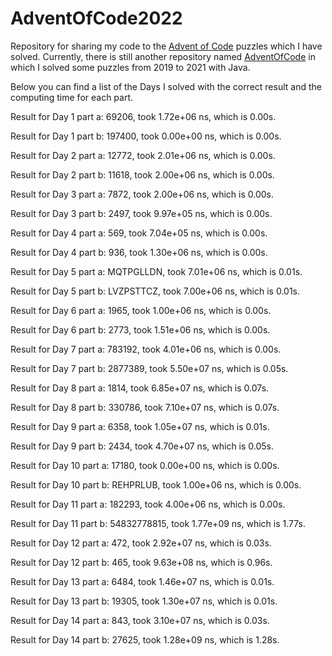 ﻿# AdventOfCode2022

Repository for sharing my code to the [Advent of Code](https://adventofcode.com/) puzzles which I have solved.
Currently, there is still another repository named [AdventOfCode](https://github.com/ProfSchmergmann/AdventOfCode)
in which I solved some puzzles from 2019 to 2021 with Java.

Below you can find a list of the Days I solved with the correct result and the computing time for each part.

Result for Day 1 part a: 69206, took 1.72e+06 ns, which is 0.00s.

Result for Day 1 part b: 197400, took 0.00e+00 ns, which is 0.00s.


Result for Day 2 part a: 12772, took 2.01e+06 ns, which is 0.00s.

Result for Day 2 part b: 11618, took 2.00e+06 ns, which is 0.00s.


Result for Day 3 part a: 7872, took 2.00e+06 ns, which is 0.00s.

Result for Day 3 part b: 2497, took 9.97e+05 ns, which is 0.00s.


Result for Day 4 part a: 569, took 7.04e+05 ns, which is 0.00s.

Result for Day 4 part b: 936, took 1.30e+06 ns, which is 0.00s.


Result for Day 5 part a: MQTPGLLDN, took 7.01e+06 ns, which is 0.01s.

Result for Day 5 part b: LVZPSTTCZ, took 7.00e+06 ns, which is 0.01s.


Result for Day 6 part a: 1965, took 1.00e+06 ns, which is 0.00s.

Result for Day 6 part b: 2773, took 1.51e+06 ns, which is 0.00s.


Result for Day 7 part a: 783192, took 4.01e+06 ns, which is 0.00s.

Result for Day 7 part b: 2877389, took 5.50e+07 ns, which is 0.05s.


Result for Day 8 part a: 1814, took 6.85e+07 ns, which is 0.07s.

Result for Day 8 part b: 330786, took 7.10e+07 ns, which is 0.07s.


Result for Day 9 part a: 6358, took 1.05e+07 ns, which is 0.01s.

Result for Day 9 part b: 2434, took 4.70e+07 ns, which is 0.05s.


Result for Day 10 part a: 17180, took 0.00e+00 ns, which is 0.00s.

Result for Day 10 part b: REHPRLUB, took 1.00e+06 ns, which is 0.00s.


Result for Day 11 part a: 182293, took 4.00e+06 ns, which is 0.00s.

Result for Day 11 part b: 54832778815, took 1.77e+09 ns, which is 1.77s.


Result for Day 12 part a: 472, took 2.92e+07 ns, which is 0.03s.

Result for Day 12 part b: 465, took 9.63e+08 ns, which is 0.96s.


Result for Day 13 part a: 6484, took 1.46e+07 ns, which is 0.01s.

Result for Day 13 part b: 19305, took 1.30e+07 ns, which is 0.01s.


Result for Day 14 part a: 843, took 3.10e+07 ns, which is 0.03s.

Result for Day 14 part b: 27625, took 1.28e+09 ns, which is 1.28s.
